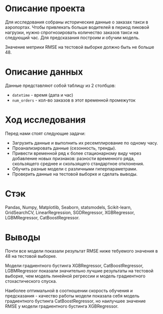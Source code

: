 # Описание проекта

Для исследования собраны исторические данные о заказах такси в аэропортах. Чтобы привлекать больше водителей в период пиковой нагрузки, нужно спрогнозировать количество заказов такси на следующий час. Для предсказания построим и обучим модель.

Значение метрики RMSE на тестовой выборке должно быть не больше 48.

# Описание данных

Данные представляют собой таблицу из 2 столбцов:

- `datetime` - время (дата и час)
- `num_orders` - кол-во заказов в этот временной промежуток

# Ход исследования

Перед нами стоят следующие задачи:

- Загрузить данные и выполнить их ресемплирование по одному часу.
- Проанализировать данные (сезонность, тренды).
- Привести временной ряд к более стационарному виду через добавление новых признаков: разности временного ряда, скользящего среднее и скользящего стандартное отклонения. 
- Обучить разные модели с различными гиперпараметрами.
- Проверить данные на тестовой выборке и сделать выводы.

# Стэк

Pandas, Numpy, Matplotlib, Seaborn, statsmodels, Scikit-learn, GridSearchCV, LinearRegression, SGDRegressor, XGBRegressor, LGBMRegressor, CatBoostRegressor.

# Выводы

Почти все модели показали результат RMSE ниже тебуемого значения в 48 на тестовой выборке.

Модели градиентного бустинга XGBRegressor, CatBoostRegressor, LGBMRegressor показали значительно лучшие результаты на тестовой выборке, чем модель линейной регрессии и модель градиентного стохастического спуска.

Наиболее оптимальной в соотношении скорость обучения и предсказания - качество работы модели показала себя модель градиентного бустинга CatBoostRegressor, но наилучшее значение RMSE у модели градиентного бустинга XGBRegressor.
